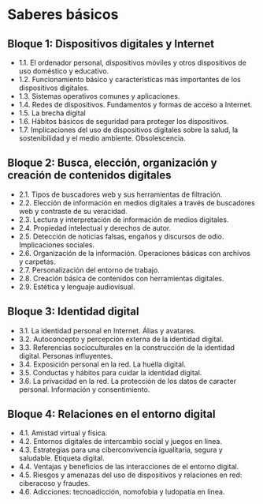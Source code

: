 # Saberes básicos

## Bloque 1: Dispositivos digitales y Internet

* 1.1. El ordenador personal, dispositivos móviles y otros dispositivos de uso doméstico y educativo.
* 1.2. Funcionamiento básico y características más importantes de los dispositivos digitales.
* 1.3. Sistemas operativos comunes y aplicaciones.
* 1.4. Redes de dispositivos. Fundamentos y formas de acceso a Internet.
* 1.5. La brecha digital
* 1.6. Hábitos básicos de seguridad para proteger los dispositivos.
* 1.7. Implicaciones del uso de dispositivos digitales sobre la salud, la sostenibilidad y el medio ambiente. Obsolescencia.

## Bloque 2: Busca, elección, organización y creación de contenidos digitales
* 2.1. Tipos de buscadores web y sus herramientas de filtración.
* 2.2. Elección de información en medios digitales a través de buscadores web y contraste de su veracidad.
* 2.3. Lectura y interpretación de información de medios digitales.
* 2.4. Propiedad intelectual y derechos de autor.
* 2.5. Detección de noticias falsas, engaños y discursos de odio. Implicaciones sociales.
* 2.6. Organización de la información. Operaciones básicas con archivos y carpetas.
* 2.7. Personalización del entorno de trabajo.
* 2.8. Creación básica de contenidos con herramientas digitales.
* 2.9. Estética y lenguaje audiovisual.

## Bloque 3: Identidad digital
* 3.1. La identidad personal en Internet. Álias y avatares.
* 3.2. Autoconcepto y percepción externa de la identidad digital.
* 3.3. Referencias socioculturales en la construcción de la identidad digital. Personas influyentes.
* 3.4. Exposición personal en la red. La huella digital.
* 3.5. Conductas y hábitos para cuidar la identidad digital.
* 3.6. La privacidad en la red. La protección de los datos de caracter personal. Información y consentimiento.

## Bloque 4: Relaciones en el entorno digital
* 4.1. Amistad virtual y física.
* 4.2. Entornos digitales de intercambio social y juegos en linea.
* 4.3. Estrategias para una ciberconvivencia igualitaria, segura y saludable. Etiqueta digital.
* 4.4. Ventajas y beneficios de las interacciones de el entorno digital.
* 4.5. Riesgos y amenazas del uso de dispositivos y relaciones en red: ciberacoso y fraudes.
* 4.6. Adicciones: tecnoadicción, nomofobia y ludopatía en linea.
